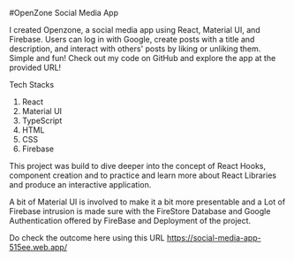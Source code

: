 #OpenZone Social Media App

I created Openzone, a social media app using React, Material UI, and Firebase. Users can log in with Google, create posts with a title and description, and interact with others' posts by liking or unliking them. Simple and fun! Check out my code on GitHub and explore the app at the provided URL!

Tech Stacks

1. React
2. Material UI
3. TypeScript
4. HTML
5. CSS
6. Firebase

This project was build to dive deeper into the concept of React Hooks, component creation and to practice and learn more about React Libraries and produce an interactive application. 

A bit of Material UI is involved to make it a bit more presentable and a Lot of Firebase intrusion is made sure with the FireStore Database and Google Authentication offered by FireBase and Deployment of the project.

Do check the outcome here using this URL https://social-media-app-515ee.web.app/

